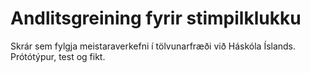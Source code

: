 # Andlitsgreining fyrir stimpilklukku

Skrár sem fylgja meistaraverkefni í tölvunarfræði við Háskóla Íslands. Prótótýpur, test og fikt.
